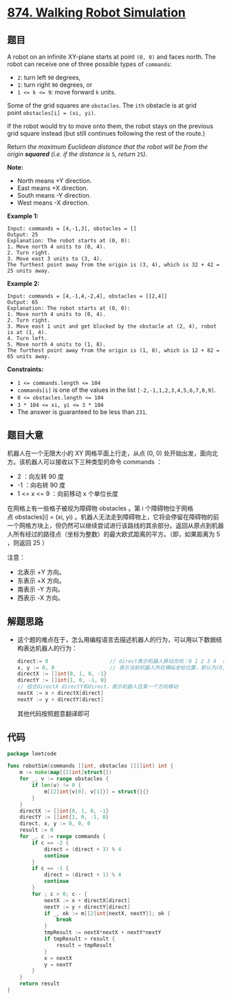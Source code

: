 # [874. Walking Robot Simulation](https://leetcode.com/problems/walking-robot-simulation/)


## 题目

A robot on an infinite XY-plane starts at point `(0, 0)` and faces north. The robot can receive one of three possible types of `commands`:

- `2`: turn left `90` degrees,
- `1`: turn right `90` degrees, or
- `1 <= k <= 9`: move forward `k` units.

Some of the grid squares are `obstacles`. The `ith` obstacle is at grid point `obstacles[i] = (xi, yi)`.

If the robot would try to move onto them, the robot stays on the previous grid square instead (but still continues following the rest of the route.)

Return *the maximum Euclidean distance that the robot will be from the origin **squared** (i.e. if the distance is* `5`*, return* `25`*)*.

**Note:**

- North means +Y direction.
- East means +X direction.
- South means -Y direction.
- West means -X direction.

**Example 1:**

```
Input: commands = [4,-1,3], obstacles = []
Output: 25
Explanation: The robot starts at (0, 0):
1. Move north 4 units to (0, 4).
2. Turn right.
3. Move east 3 units to (3, 4).
The furthest point away from the origin is (3, 4), which is 32 + 42 = 25 units away.

```

**Example 2:**

```
Input: commands = [4,-1,4,-2,4], obstacles = [[2,4]]
Output: 65
Explanation: The robot starts at (0, 0):
1. Move north 4 units to (0, 4).
2. Turn right.
3. Move east 1 unit and get blocked by the obstacle at (2, 4), robot is at (1, 4).
4. Turn left.
5. Move north 4 units to (1, 8).
The furthest point away from the origin is (1, 8), which is 12 + 82 = 65 units away.

```

**Constraints:**

- `1 <= commands.length <= 104`
- `commands[i]` is one of the values in the list `[-2,-1,1,2,3,4,5,6,7,8,9]`.
- `0 <= obstacles.length <= 104`
- `3 * 104 <= xi, yi <= 3 * 104`
- The answer is guaranteed to be less than `231`.

## 题目大意

机器人在一个无限大小的 XY 网格平面上行走，从点 (0, 0) 处开始出发，面向北方。该机器人可以接收以下三种类型的命令 commands ：

- 2 ：向左转 90 度
- -1 ：向右转 90 度
- 1 <= x <= 9 ：向前移动 x 个单位长度

在网格上有一些格子被视为障碍物 obstacles 。第 i 个障碍物位于网格点 obstacles[i] = (xi, yi) 。机器人无法走到障碍物上，它将会停留在障碍物的前一个网格方块上，但仍然可以继续尝试进行该路线的其余部分。返回从原点到机器人所有经过的路径点（坐标为整数）的最大欧式距离的平方。（即，如果距离为 5 ，则返回 25 ）

注意：

- 北表示 +Y 方向。
- 东表示 +X 方向。
- 南表示 -Y 方向。
- 西表示 -X 方向。

## 解题思路

- 这个题的难点在于，怎么用编程语言去描述机器人的行为，可以用以下数据结构表达机器人的行为：

    ```go
    direct:= 0                    // direct表示机器人移动方向：0 1 2 3 4 （北东南西），默认朝北
    x, y := 0, 0                  // 表示当前机器人所在横纵坐标位置，默认为(0,0)
    directX := []int{0, 1, 0, -1}
    directY := []int{1, 0, -1, 0}
    // 组合directX directY和direct，表示机器人往某一个方向移动
    nextX := x + directX[direct]
    nextY := y + directY[direct]
    ```

    其他代码按照题意翻译即可

## 代码

```go
package leetcode

func robotSim(commands []int, obstacles [][]int) int {
	m := make(map[[2]int]struct{})
	for _, v := range obstacles {
		if len(v) != 0 {
			m[[2]int{v[0], v[1]}] = struct{}{}
		}
	}
	directX := []int{0, 1, 0, -1}
	directY := []int{1, 0, -1, 0}
	direct, x, y := 0, 0, 0
	result := 0
	for _, c := range commands {
		if c == -2 {
			direct = (direct + 3) % 4
			continue
		}
		if c == -1 {
			direct = (direct + 1) % 4
			continue
		}
		for ; c > 0; c-- {
			nextX := x + directX[direct]
			nextY := y + directY[direct]
			if _, ok := m[[2]int{nextX, nextY}]; ok {
				break
			}
			tmpResult := nextX*nextX + nextY*nextY
			if tmpResult > result {
				result = tmpResult
			}
			x = nextX
			y = nextY
		}
	}
	return result
}
```